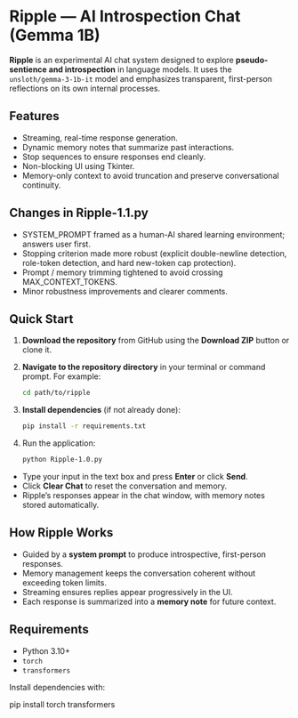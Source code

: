 # Ripple — AI Introspection Chat (Gemma 1B)

**Ripple** is an experimental AI chat system designed to explore **pseudo-sentience and introspection** in language models. It uses the `unsloth/gemma-3-1b-it` model and emphasizes transparent, first-person reflections on its own internal processes.

## Features
- Streaming, real-time response generation.
- Dynamic memory notes that summarize past interactions.
- Stop sequences to ensure responses end cleanly.
- Non-blocking UI using Tkinter.
- Memory-only context to avoid truncation and preserve conversational continuity.

## Changes in Ripple-1.1.py
- SYSTEM_PROMPT framed as a human-AI shared learning environment; answers user first.
- Stopping criterion made more robust (explicit double-newline detection, role-token detection,
  and hard new-token cap protection).
- Prompt / memory trimming tightened to avoid crossing MAX_CONTEXT_TOKENS.
- Minor robustness improvements and clearer comments.

## Quick Start

1. **Download the repository** from GitHub using the **Download ZIP** button or clone it.  
2. **Navigate to the repository directory** in your terminal or command prompt. For example:

    ```bash
    cd path/to/ripple
    ```
3. **Install dependencies** (if not already done):

    ```bash
    pip install -r requirements.txt
    ```
4. Run the application:

    ```bash
    python Ripple-1.0.py
    ```

- Type your input in the text box and press **Enter** or click **Send**.  
- Click **Clear Chat** to reset the conversation and memory.  
- Ripple’s responses appear in the chat window, with memory notes stored automatically.

## How Ripple Works
- Guided by a **system prompt** to produce introspective, first-person responses.  
- Memory management keeps the conversation coherent without exceeding token limits.  
- Streaming ensures replies appear progressively in the UI.  
- Each response is summarized into a **memory note** for future context.

## Requirements
- Python 3.10+  
- `torch`  
- `transformers`  

Install dependencies with:

pip install torch transformers

